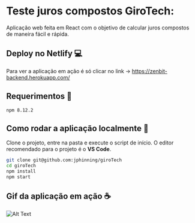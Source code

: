 # Teste juros compostos GiroTech:

Aplicação web feita em React com o objetivo de calcular juros compostos
de maneira fácil e rápida.

## Deploy no Netlify :computer:

Para ver a aplicação em ação é só clicar no link -> https://zenbit-backend.herokuapp.com/

## Requerimentos :rocket:

```
npm 8.12.2
```

## Como rodar a aplicação localmente :running:

Clone o projeto, entre na pasta e execute o script de início.
O editor recomendado para o projeto é o **VS Code**.

```bash
git clone git@github.com:jphinning/giroTech
cd giroTech
npm install
npm start
```

## Gif da aplicação em ação :coffee:

![Alt Text](https://media.giphy.com/media/elemEfKPysxbdsKUQz/giphy.gif)

